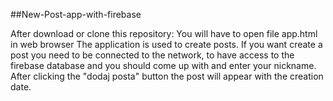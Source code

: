 ##New-Post-app-with-firebase

After download or clone this repository:
You will have to open file app.html in web browser
The application is used to create posts. If you want  create a post you need to be connected to the network, to have access to the firebase database and you should come up with and enter your nickname.
After clicking the "dodaj posta" button the post will appear with the creation date.
